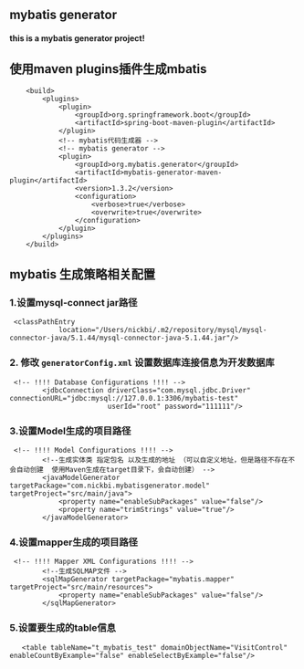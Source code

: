 ## mybatis generator
#### this is a mybatis generator project!

## 使用maven plugins插件生成mbatis
````
	<build>
		<plugins>
			<plugin>
				<groupId>org.springframework.boot</groupId>
				<artifactId>spring-boot-maven-plugin</artifactId>
			</plugin>
			<!-- mybatis代码生成器 -->
			<!-- mybatis generator -->
			<plugin>
				<groupId>org.mybatis.generator</groupId>
				<artifactId>mybatis-generator-maven-plugin</artifactId>
				<version>1.3.2</version>
				<configuration>
					<verbose>true</verbose>
					<overwrite>true</overwrite>
				</configuration>
			</plugin>
		</plugins>
	</build>
````

## mybatis 生成策略相关配置


### 1.设置mysql-connect jar路径
````
 <classPathEntry
            location="/Users/nickbi/.m2/repository/mysql/mysql-connector-java/5.1.44/mysql-connector-java-5.1.44.jar"/>
````

### 2. 修改 ```generatorConfig.xml``` 设置数据库连接信息为开发数据库
````
 <!-- !!!! Database Configurations !!!! -->
        <jdbcConnection driverClass="com.mysql.jdbc.Driver" connectionURL="jdbc:mysql://127.0.0.1:3306/mybatis-test"
                        userId="root" password="111111"/>
````

### 3.设置Model生成的项目路径
````
 <!-- !!!! Model Configurations !!!! -->
        <!--生成实体类 指定包名 以及生成的地址 （可以自定义地址，但是路径不存在不会自动创建  使用Maven生成在target目录下，会自动创建） -->
        <javaModelGenerator targetPackage="com.nickbi.mybatisgenerator.model" targetProject="src/main/java">
            <property name="enableSubPackages" value="false"/>
            <property name="trimStrings" value="true"/>
        </javaModelGenerator>
````
### 4.设置mapper生成的项目路径
````
 <!-- !!!! Mapper XML Configurations !!!! -->
        <!--生成SQLMAP文件 -->
        <sqlMapGenerator targetPackage="mybatis.mapper" targetProject="src/main/resources">
            <property name="enableSubPackages" value="false"/>
        </sqlMapGenerator>

````

### 5.设置要生成的table信息
````
   <table tableName="t_mybatis_test" domainObjectName="VisitControl" enableCountByExample="false" enableSelectByExample="false"/>
````

